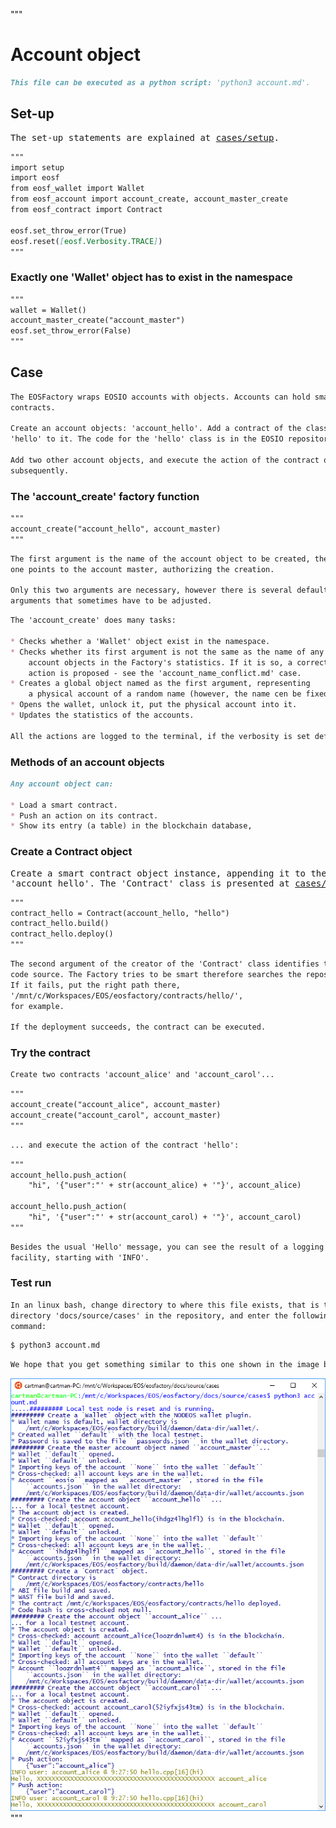 """
# Account object

```md
This file can be executed as a python script: 'python3 account.md'.
```

## Set-up

<pre>
The set-up statements are explained at <a href="setup.html">cases/setup</a>.
</pre>

```md
"""
import setup
import eosf
from eosf_wallet import Wallet
from eosf_account import account_create, account_master_create
from eosf_contract import Contract

eosf.set_throw_error(True)
eosf.reset([eosf.Verbosity.TRACE])
"""
```

### Exactly one 'Wallet' object has to exist in the namespace

```md
"""
wallet = Wallet()   
account_master_create("account_master")
eosf.set_throw_error(False)
"""
```

## Case

```md
The EOSFactory wraps EOSIO accounts with objects. Accounts can hold smart
contracts. 

Create an account objects: 'account_hello'. Add a contract of the class
'hello' to it. The code for the 'hello' class is in the EOSIO repository.

Add two other account objects, and execute the action of the contract on them 
subsequently.
```

### The 'account_create' factory function

```md
"""
account_create("account_hello", account_master)
"""
```
```md
The first argument is the name of the account object to be created, the second
one points to the account master, authorizing the creation.

Only this two arguments are necessary, however there is several default 
arguments that sometimes have to be adjusted.
```
```md
The 'account_create' does many tasks:

* Checks whether a 'Wallet' object exist in the namespace.
* Checks whether its first argument is not the same as the name of any other
    account objects in the Factory's statistics. If it is so, a correction
    action is proposed - see the 'account_name_conflict.md' case.
* Creates a global object named as the first argument, representing 
    a physical account of a random name (however, the name cen be fixed).
* Opens the wallet, unlock it, put the physical account into it.
* Updates the statistics of the accounts.

All the actions are logged to the terminal, if the verbosity is set default. 
```

### Methods of an account objects

```md
Any account object can:

* Load a smart contract.
* Push an action on its contract.
* Show its entry (a table) in the blockchain database,

```

### Create a Contract object

<pre>
Create a smart contract object instance, appending it to the account 
'account_hello'. The 'Contract' class is presented at <a href="contract.html">cases/contract</a>.
</pre>

```md
"""
contract_hello = Contract(account_hello, "hello")
contract_hello.build()
contract_hello.deploy()
"""
```

```md
The second argument of the creator of the 'Contract' class identifies the 
code source. The Factory tries to be smart therefore searches the repository. 
If it fails, put the right path there, 
'/mnt/c/Workspaces/EOS/eosfactory/contracts/hello/',
for example.

If the deployment succeeds, the contract can be executed.
```

### Try the contract

```md
Create two contracts 'account_alice' and 'account_carol'...
```

```md
"""
account_create("account_alice", account_master)
account_create("account_carol", account_master)
"""
```
```md
... and execute the action of the contract 'hello':
```
```md
"""
account_hello.push_action(
    "hi", '{"user":"' + str(account_alice) + '"}', account_alice)

account_hello.push_action(
    "hi", '{"user":"' + str(account_carol) + '"}', account_carol)
"""
```
```md
Besides the usual 'Hello' message, you can see the result of a logging 
facility, starting with 'INFO'.
```

### Test run

```md
In an linux bash, change directory to where this file exists, that is the 
directory 'docs/source/cases' in the repository, and enter the following 
command:
```
```md
$ python3 account.md
```
```md
We hope that you get something similar to this one shown in the image below.
```
<img src="account.png" 
    onerror="this.src='../../../source/cases/account.png'"   
    width="720px"/>
"""
